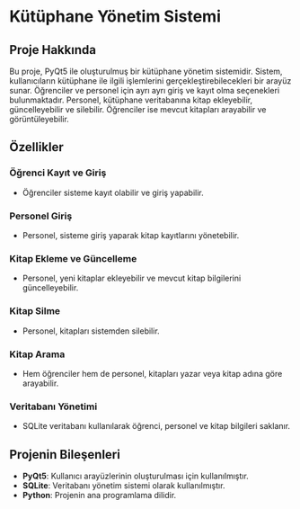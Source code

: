 # Kütüphane Yönetim Sistemi

## Proje Hakkında
Bu proje, PyQt5 ile oluşturulmuş bir kütüphane yönetim sistemidir. Sistem, kullanıcıların kütüphane ile ilgili işlemlerini gerçekleştirebilecekleri bir arayüz sunar. Öğrenciler ve personel için ayrı ayrı giriş ve kayıt olma seçenekleri bulunmaktadır. Personel, kütüphane veritabanına kitap ekleyebilir, güncelleyebilir ve silebilir. Öğrenciler ise mevcut kitapları arayabilir ve görüntüleyebilir.

## Özellikler
### Öğrenci Kayıt ve Giriş
- Öğrenciler sisteme kayıt olabilir ve giriş yapabilir.

### Personel Giriş
- Personel, sisteme giriş yaparak kitap kayıtlarını yönetebilir.

### Kitap Ekleme ve Güncelleme
- Personel, yeni kitaplar ekleyebilir ve mevcut kitap bilgilerini güncelleyebilir.

### Kitap Silme
- Personel, kitapları sistemden silebilir.

### Kitap Arama
- Hem öğrenciler hem de personel, kitapları yazar veya kitap adına göre arayabilir.

### Veritabanı Yönetimi
- SQLite veritabanı kullanılarak öğrenci, personel ve kitap bilgileri saklanır.

## Projenin Bileşenleri
- **PyQt5**: Kullanıcı arayüzlerinin oluşturulması için kullanılmıştır.
- **SQLite**: Veritabanı yönetim sistemi olarak kullanılmıştır.
- **Python**: Projenin ana programlama dilidir.
